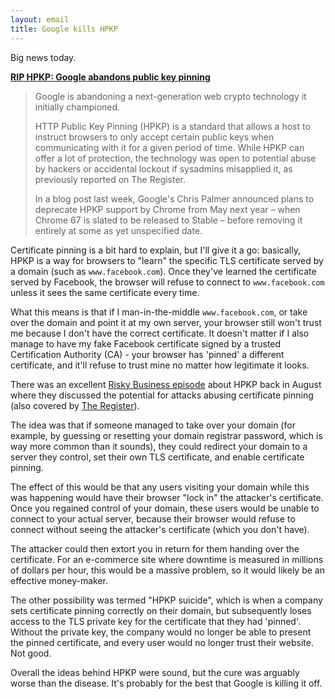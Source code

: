 ```yaml
---
layout: email
title: Google kills HPKP
---
```


Big news today.

[**RIP HPKP: Google abandons public key pinning**](https://www.theregister.co.uk/AMP/2017/10/30/google_hpkp/)

>Google is abandoning a next-generation web crypto technology it initially championed.
>
>HTTP Public Key Pinning (HPKP) is a standard that allows a host to instruct browsers to only accept certain public keys when communicating with it for a given period of time. While HPKP can offer a lot of protection, the technology was open to potential abuse by hackers or accidental lockout if sysadmins misapplied it, as previously reported on The Register.
>
>In a blog post last week, Google's Chris Palmer announced plans to deprecate HPKP support by Chrome from May next year – when Chrome 67 is slated to be released to Stable – before removing it entirely at some as yet unspecified date.

Certificate pinning is a bit hard to explain, but I'll give it a go: basically, HPKP is a way for browsers to "learn" the specific TLS certificate served by a domain (such as `www.facebook.com`). Once they've learned the certificate served by Facebook, the browser will refuse to connect to `www.facebook.com` unless it sees the same certificate every time. 

What this means is that if I man-in-the-middle `www.facebook.com`, or take over the domain and point it at my own server, your browser still won't trust me because I don't have the correct certificate. It doesn't matter if I also manage to have my fake Facebook certificate signed by a trusted Certification Authority (CA) - your browser has 'pinned' a different certificate, and it'll refuse to trust mine no matter how legitimate it looks.

There was an excellent [Risky Business episode](https://risky.biz/RB467/) about HPKP back in August where they discussed the potential for attacks abusing certificate pinning (also covered by [The Register](https://www.theregister.co.uk/2017/08/25/hpkp_crypto_criticism/)). 

The idea was that if someone managed to take over your domain (for example, by guessing or resetting your domain registrar password, which is way more common than it sounds), they could redirect your domain to a server they control, set their own TLS certificate, and enable certificate pinning.

The effect of this would be that any users visiting your domain while this was happening would have their browser "lock in" the attacker's certificate. Once you regained control of your domain, these users would be unable to connect to your actual server, because their browser would refuse to connect without seeing the attacker's certificate (which you don't have). 

The attacker could then extort you in return for them handing over the certificate. For an e-commerce site where downtime is measured in millions of dollars per hour, this would be a massive problem, so it would likely be an effective money-maker.

The other possibility was termed "HPKP suicide", which is when a company sets certificate pinning correctly on their domain, but subsequently loses access to the TLS private key for the certificate that they had 'pinned'. Without the private key, the company would no longer be able to present the pinned certificate, and every user would no longer trust their website. Not good.

Overall the ideas behind HPKP were sound, but the cure was arguably worse than the disease. It's probably for the best that Google is killing it off.